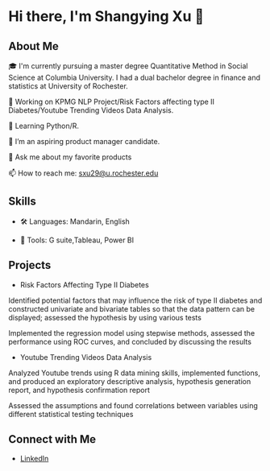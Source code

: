 # Hi there, I'm Shangying Xu 👋

## About Me
🎓 I'm currently pursuing a master degree Quantitative Method in Social Science at Columbia University.
I had a dual bachelor degree in finance and statistics at University of Rochester.

🔭 Working on KPMG NLP Project/Risk Factors affecting type II Diabetes/Youtube Trending Videos Data Analysis.

🌱 Learning Python/R.

🤔 I’m an aspiring product manager candidate. 

💬 Ask me about my favorite products

📫 How to reach me: sxu29@u.rochester.edu


## Skills

- 🛠️ Languages: Mandarin, English

- 🧰 Tools: G suite,Tableau, Power BI
  
## Projects

- Risk Factors Affecting Type II Diabetes                                                                                                       

Identified potential factors that may influence the risk of type II diabetes and constructed univariate and bivariate tables so that the data pattern can be displayed; assessed the hypothesis by using various tests

Implemented the regression model using stepwise methods, assessed the performance using ROC curves, and concluded by discussing the results

- Youtube Trending Videos Data Analysis	

Analyzed Youtube trends using R data mining skills, implemented functions, and produced an exploratory descriptive analysis, hypothesis generation report, and hypothesis confirmation report

Assessed the assumptions and found correlations between variables using different statistical testing techniques


## Connect with Me
- [LinkedIn]([https://www.linkedin.com/in/shangying-vivian-xu-670705196/)

